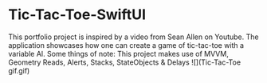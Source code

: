 # Tic-Tac-Toe-SwiftUI
This portfolio project is inspired by a video from Sean Allen on Youtube. 
The application showcases how one can create a game of tic-tac-toe with a variable AI. 
Some things of note: This project makes use of MVVM, Geometry Reads, Alerts, Stacks, StateObjects & Delays
![](Tic-Tac-Toe gif.gif)
